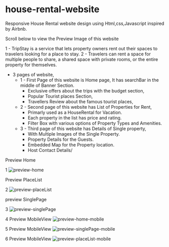 # house-rental-website

Responsive House Rental website design using Html,css,Javascript inspired by Airbnb.

Scroll below to view the Preview Image of this website

  1 - TripStay is a service that lets property owners rent out their spaces to travelers looking for a place to stay. 
  2 - Travelers can rent a space for multiple people to share, a shared space with private rooms, or the entire property for themselves.
  
- 3 pages of website,
    - 1 - First Page of this website is Home page, It has searchBar in the middle of Banner Section.
       - Exclusive offers about the trips with the budget section, 
       - Popular Tourist places Section, 
       - Travellers Review about the famous tourist places,
    - 2 - Second page of this website has List of Properties for Rent,
       - Primarly used as a HouseRental for Vacation. 
       - Each property in the list has price and rating.
       - Filter Box with various options of Property Types and Amenities.
    - 3 - Third page of this website has Details of Single property,
       - With Multiple Images of the Single Property.
       - Property Details for the Guests.
       - Embedded Map for the Property location.
       - Host Contact Details/

Preview Home

1
![preview-home](https://user-images.githubusercontent.com/85095015/161066903-1a131ae2-b90e-495a-9560-32de14b19d1c.png)

Preview PlaceList

2
![preview-placeList](https://user-images.githubusercontent.com/85095015/161066980-3658b8fc-11b7-4afe-8b26-53cd4ac3f025.jpg)

preview SinglePage

3
![preview-singlePage](https://user-images.githubusercontent.com/85095015/161068178-6d5897ea-489f-4bbc-a423-f559470042eb.jpg)

4
Preview MobileView
![preview-home-mobile](https://user-images.githubusercontent.com/85095015/161071366-10f571aa-4c90-4a2d-a25f-86b9dcbc33fa.jpg)

5
Preview MobileView
![preview-singlePage-mobile](https://user-images.githubusercontent.com/85095015/161067029-a46550d5-1ede-4e59-9c62-dddda44c235a.jpg)

6
Preview MobileView
![preview-placeList-mobile](https://user-images.githubusercontent.com/85095015/161071318-ee93e1c0-89ee-4e84-a7f3-f78fdfb9cd41.jpg)


